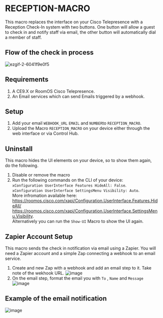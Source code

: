 # RECEPTION-MACRO

This macro replaces the interface on your Cisco Telepresence with a Reception Check-In system with two buttons. One button will allow a guest to check in and notify staff via email, the other button will automatically dial a member of staff.

## Flow of the check in process
![ezgif-2-6041f9e0f5](https://user-images.githubusercontent.com/21026209/148802958-06ecd19b-f57e-4ee5-8845-a28078257d17.gif)

## Requirements
1. A CE9.X or RoomOS Cisco Telepresence.
2. An Email services which can send Emails triggered by a webhook.

## Setup
1. Add your email ``WEBHOOK_URL`` ``EMAIL`` and ``NUMBER``to ``RECEPTION_MACRO``.
2. Upload the Macro ``RECEPTION_MACRO`` on your device either through the web interface or via Control Hub.

## Uninstall
This macro hides the UI elements on your device, so to show them again, do the following.
1. Disable or remove the macro
2. Run the following commands on the CLI of your device:  
``xConfiguration UserInterface Features HideAll: False``.  
``xConfiguration UserInterface SettingsMenu Visibility: Auto``.  
More infromation available here:  
https://roomos.cisco.com/xapi/Configuration.UserInterface.Features.HideAll/
https://roomos.cisco.com/xapi/Configuration.UserInterface.SettingsMenu.Visibility.  
Alternatively you can run the ``Show-UI`` Macro to show the UI again.

## Zapier Account Setup
This macro sends the check in notification via email using a Zapier. You will need a Zapier account and a simple Zap connecting a webhook to an email service.
1. Create and new Zap with a webhook and add an email step to it. Take note of the wekhook URL.
![image](https://user-images.githubusercontent.com/21026209/146974688-1a006def-e226-462b-b0e5-faaa68a64cf7.png)
2. On the email step, format the email you with ``To`` , ``Name``  and ``Message``
![image](https://user-images.githubusercontent.com/21026209/146975375-297dbc30-98d4-45bb-a742-b35052384d3a.png)


## Example of the email notification
![image](https://user-images.githubusercontent.com/21026209/146975955-e7407894-b279-44e8-b4fc-6a4b14d5fab8.png)
